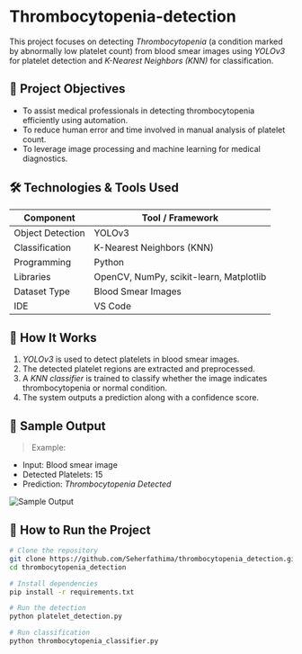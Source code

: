 # Thrombocytopenia-detection 
This project focuses on detecting *Thrombocytopenia* (a condition marked by abnormally low platelet count) from blood smear images using *YOLOv3* for platelet detection and *K-Nearest Neighbors (KNN)* for classification.

## 📌 Project Objectives

- To assist medical professionals in detecting thrombocytopenia efficiently using automation.
- To reduce human error and time involved in manual analysis of platelet count.
- To leverage image processing and machine learning for medical diagnostics.

## 🛠️ Technologies & Tools Used

| Component        | Tool / Framework |
|------------------|------------------|
| Object Detection | YOLOv3           |
| Classification   | K-Nearest Neighbors (KNN) |
| Programming      | Python           |
| Libraries        | OpenCV, NumPy, scikit-learn, Matplotlib |
| Dataset Type     | Blood Smear Images |
| IDE              | VS Code |

## 🚀 How It Works

1. *YOLOv3* is used to detect platelets in blood smear images.
2. The detected platelet regions are extracted and preprocessed.
3. A *KNN classifier* is trained to classify whether the image indicates thrombocytopenia or normal condition.
4. The system outputs a prediction along with a confidence score.

## 📸 Sample Output

> Example:
- Input: Blood smear image
- Detected Platelets: 15
- Prediction: *Thrombocytopenia Detected*

![Sample Output](Assets/sample_output.jpg)

## 🧪 How to Run the Project

```bash
# Clone the repository
git clone https://github.com/Seherfathima/thrombocytopenia_detection.git
cd thrombocytopenia_detection

# Install dependencies
pip install -r requirements.txt

# Run the detection
python platelet_detection.py

# Run classification
python thrombocytopenia_classifier.py
